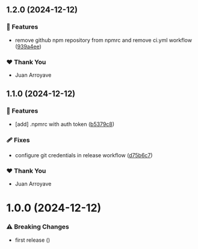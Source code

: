 ## 1.2.0 (2024-12-12)

### 🚀 Features

- remove github npm repository from npmrc and remove ci.yml workflow ([939a4ee](https://github.com/baudevs/baudevs-oss-monorepo/commit/939a4ee))

### ❤️ Thank You

- Juan Arroyave

## 1.1.0 (2024-12-12)

### 🚀 Features

- [add] .npmrc with auth token ([b5379c8](https://github.com/baudevs/baudevs-oss-monorepo/commit/b5379c8))

### 🩹 Fixes

- configure git credentials in release workflow ([d75b6c7](https://github.com/baudevs/baudevs-oss-monorepo/commit/d75b6c7))

### ❤️ Thank You

- Juan Arroyave

# 1.0.0 (2024-12-12)

### ⚠️  Breaking Changes

- first release ([](https://github.com/baudevs/baudevs-oss-monorepo/commit/))
